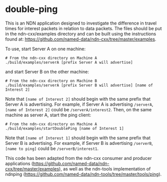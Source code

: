 # double-ping

This is an NDN application designed to investigate the difference in travel times for interest packets in relation to data packets. The files should be put in the ndn-cxx/examples directory and can be built using the instructions found at: https://github.com/named-data/ndn-cxx/tree/master/examples.

To use, start Server A on one machine: 
```
# From the ndn-cxx directory on Machine A
./build/examples/serverA [prefix Server A will advertise]
```
and start Server B on the other machine:
```
# From the ndn-cxx directory on Machine B
./build/examples/serverA [prefix Server B will advertise] [name of Interest 2]
```
Note that `[name of Interest 2]` should begin with the same prefix that Server A is advertising. For example, if Server A is advertising `/serverA`, `[name of Interest 2]` could be `/serverA/interest2`.
Then, on the same machine as server A, start the ping client:
```
# From the ndn-cxx directory on Machine A
./build/examples/startDoublePing [name of Interest 1]
```
Note that `[name of Interest 1]` should begin with the same prefix that Server B is advertising. For example, if Server B is advertising `/serverB`, `[name to ping]` could be `/serverB/interest1`.

This code has been adapted from the ndn-cxx consumer and producer applications (https://github.com/named-data/ndn-cxx/tree/master/examples), as well as the ndn-tools implementation of ndnping (https://github.com/named-data/ndn-tools/tree/master/tools/ping).

